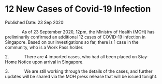 <html>
    <meta http-equiv="Content-Type" content="text/html; charset=utf-8"/>
    <meta charset="utf-8"/>
    <title>12 New Cases of Covid-19 Infection</title>
    <body><h1>12 New Cases of Covid-19 Infection</h1>
    <p>Published Date: 23 Sep 2020</p> <p>&nbsp; &nbsp; &nbsp; &nbsp; &nbsp; &nbsp; &nbsp; As of 23 September 2020, 12pm, the Ministry of Health (MOH) has preliminarily confirmed an additional 12 cases of COVID-19 infection in Singapore. Based on our investigations so far, there is 1 case in the community, who is a Work Pass holder.</p><p>2.&nbsp;&nbsp;&nbsp;&nbsp;&nbsp;&nbsp;&nbsp;&nbsp;&nbsp;&nbsp;&nbsp;&nbsp; There are 4 imported cases, who had all been placed on Stay-Home Notice upon arrival in Singapore.&nbsp;</p><p>3.&nbsp;&nbsp;&nbsp;&nbsp;&nbsp;&nbsp;&nbsp;&nbsp;&nbsp;&nbsp;&nbsp;&nbsp; We are still working through the details of the cases, and further updates will be shared via the MOH press release that will be issued tonight.</p></body>
</html>